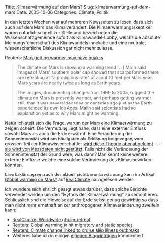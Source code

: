 Title: Klimaerwärmung auf dem Mars?
Slug: klimaerwarmung-auf-dem-mars
Date: 2005-10-06
Categories: Climate, Politik

In den letzten Wochen war auf mehreren Newsseiten zu lesen, dass sich auch auf dem Mars das Klima verändert. Die Klimaerwärmungsskeptiker waren natürlich schnell zur Stelle und bezeichneten die Wissenschaftsgemeinde sofort als Klimawandel-Lobby, welche die absolute Meinungsführerschaft des Klimawandels innehabe und eine neutrale, wissenschaftliche Diskussion gar nicht mehr zulasse.

Reuters: [Mars getting warmer, may have quakes](http://today.reuters.com/news/newsarticle.aspx?type=scienceNews&summit=AutosSummit05&storyid=2005-09-21T013927Z_01_KWA105917_RTRUKOC_0_US-SPACE-MARS.xml)

> The climate on Mars is showing a warming trend [...] Malin said images of Mars' southern polar cap showed that scarps formed there are retreating at "a prodigious rate" of about 10 feet per Mars year. Mars years are nearly twice as long as Earth years.
>
> The images, documenting changes from 1999 to 2005, suggest the climate on Mars is presently warmer, and perhaps getting warmer still, than it was several decades or centuries ago just as the Earth experienced its own Ice Ages. Malin said scientists had no explanation yet as to why Mars might be warming.

Natürlich stellt sich die Frage, warum der Mars eine Klimaerwärmung zu zeigen scheint. Die Vermutung liegt nahe, dass eine externer Einfluss sowohl Mars als auch die Erde erwärmt. Eine Veränderung der Sonnenintensität wird am häufigsten als Erklärung beigezogen, vom grossen Teil der Klimawissenschaftler [wird diese Theorie aber abgelehnt](http://www.realclimate.org/index.php?p=171) --- [sie wird von Messdaten nicht gestützt](http://www.realclimate.org/index.php?p=180). Falls nicht die Veränderung der Sonnenintensität der Grund wäre, was dann? Man kennt keine weitere externe Einflüsse welche eine solche Veränderung des Klimas bewirken könnten.

Eine Erklärungsversuch der aktuell sichtbaren Erwärmung kann im Artikel [Global warming on Mars?](http://www.realclimate.org/index.php?p=192) auf [RealClimate](http://www.realclimate.org/) nachgelesen werden.

Ich wundere mich ehrlich gesagt etwas darüber, dass solche Berichte verwendet werden um den "Mythos der Klimaerwärmung" zu demontieren. Schliesslich sind die Hinweise auf der Erde selbst genug gewichtig so dass man nicht mehr ernsthaft an der anthropogenen Klimaveränderung zweifeln kann:

- [RealClimate: Worldwide glacier retreat](http://www.realclimate.org/index.php?p=129)
- [Reuters: Global warming to hit migratory and static species](http://today.reuters.com/news/newsArticle.aspx?type=scienceNews&storyID=2005-10-05T230511Z_01_KWA583084_RTRUKOC_0_US-ENVIRONMENT-MIGRATION.xml&archived=False)
- [Reuters: Climate change linked to cruise ship illness outbreaks](http://today.reuters.com/news/newsArticle.aspx?type=scienceNews&storyID=2005-10-05T222335Z_01_YUE580589_RTRUKOC_0_US-CLIMATE.xml&archived=False)
- Weiteres habe ich in einigen [eigenen Blogeinträgen](http://blog.irregular.ch/category/klima/) kommentiert
